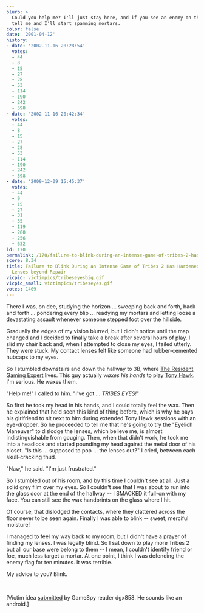 ```yaml
---
blurb: >
  Could you help me? I'll just stay here, and if you see an enemy on the horizon,
  tell me and I'll start spamming mortars.
color: false
date: '2001-04-12'
history:
- date: '2002-11-16 20:28:54'
  votes:
  - 44
  - 8
  - 15
  - 27
  - 28
  - 53
  - 114
  - 190
  - 242
  - 598
- date: '2002-11-16 20:42:34'
  votes:
  - 44
  - 8
  - 15
  - 27
  - 28
  - 53
  - 114
  - 190
  - 242
  - 598
- date: '2009-12-09 15:45:37'
  votes:
  - 44
  - 9
  - 15
  - 27
  - 31
  - 55
  - 119
  - 200
  - 256
  - 632
id: 170
permalink: /170/failure-to-blink-during-an-intense-game-of-tribes-2-has-hardened-my-contact-lenses-beyond-repair/
score: 8.34
title: Failure to Blink During an Intense Game of Tribes 2 Has Hardened My Contact
  Lenses beyond Repair
vicpic: victimpics/tribeseyesbig.gif
vicpic_small: victimpics/tribeseyes.gif
votes: 1409
---
```


There I was, on dee, studying the horizon ... sweeping back and forth,
back and forth ... pondering every blip ... readying my mortars and
letting loose a devastating assault whenever someone stepped foot over
the hillside.

Gradually the edges of my vision blurred, but I didn't notice until the
map changed and I decided to finally take a break after several hours of
play. I slid my chair back and, when I attempted to close my eyes, I
failed utterly. They were stuck. My contact lenses felt like someone had
rubber-cemented hubcaps to my eyes.

So I stumbled downstairs and down the hallway to 3B, where [The Resident
Gaming Expert](%ARTICLE[147]%) lives. This guy actually *waxes his
hands* to play [Tony
Hawk](http://web.archive.org/web/20010412000000/http://www.planettonyhawk.com/).
I'm serious. He waxes them.

"Help me!" I called to him. "I've got ... *TRIBES EYES!*"

So first he took my head in his hands, and I could totally feel the wax.
Then he explained that he'd seen this kind of thing before, which is why
he pays his girlfriend to sit next to him during extended Tony Hawk
sessions with an eye-dropper. So he proceeded to tell me that he's going
to try the "Eyelich Maneuver" to dislodge the lenses, which believe me,
is almost indistinguishable from gouging. Then, when that didn't work,
he took me into a headlock and started pounding my head against the
metal door of his closet. "Is this ... supposed to pop ... the lenses
out?" I cried, between each skull-cracking thud.

"Naw," he said. "I'm just frustrated."

So I stumbled out of his room, and by this time I couldn't see at all.
Just a solid grey film over my eyes. So I couldn't see that I was about
to run into the glass door at the end of the hallway -- I SMACKED it
full-on with my face. You can still see the wax handprints on the glass
where I hit.

Of course, that dislodged the contacts, where they clattered across the
floor never to be seen again. Finally I was able to blink -- sweet,
merciful moisture!

I managed to feel my way back to my room, but I didn't have a prayer of
finding my lenses. I was legally blind. So I sat down to play more
Tribes 2 but all our base were belong to them -- I mean, I couldn't
identify friend or foe, much less target a mortar. At one point, I think
I was defending the enemy flag for ten minutes. It was terrible.

My advice to you? Blink.

&nbsp;

\[Victim idea [submitted](mailto:feedback@gamespy.com) by GameSpy reader
dgx858. He sounds like an android.\]